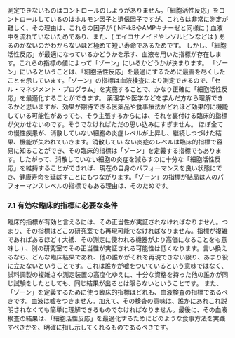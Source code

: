 測定できないものはコントロールのしようがありません。「細胞活性反応」をコントロールしているのはホルモン因子と遺伝因子ですが、これらは非常に測定が難しく、その理由は、これらの因子が ( NF-kBやAMPキナーゼと同様に ) 血液中を流れていないためであり、また、( エイコサノイドやレゾルビンなどは ) あるのかないのかわからないほど極めて短い寿命であるためです。
しかし、「細胞活性反応」が最適になっているかどうかを示す、血液を用いた指標が存在します。これらの指標の値によって「ゾーン」にいるかどうかが決まります。
「ゾーン」にいるということは、「細胞活性反応」を最適にするために最善を尽くしたことを示しています。「ゾーン」の指標は血液検査により測定できるので、「セル・マネジメント・プログラム」を実施することで、かなり正確に「細胞活性反応」を最適化することができます。
薬理学や医学などを学んだ方なら理解できるかと思いますが、効果が期待できる医薬品や食事療法がどれほど効果的に機能している可能性があっても、そう主張するからには、それを裏付ける臨床的指標が欠かせないのです。そうでなければただの思い込みにすぎません。
ほぼ全ての慢性疾患が、消散していない細胞の炎症レベルが上昇し、継続しつづけた結果、機能が失われていきます。消散してい ない炎症のレベルは臨床的指標で容易に知ることができ、その臨床的指標は「ゾーン」を定義する指標でもあります。したがって、消散していない細胞の炎症を減らすのに十分な「細胞活性反応」を維持することができれば、現在の自身のパフォーマンスを良い状態にでき、健康寿命を延ばすことにもつながります。「ゾーン」の指標が結局は人のパフォーマンスレベルの指標でもある理由は、そのためです。

### 7.1 有効な臨床的指標に必要な条件
臨床的指標が有効と言えるには、その正当性が実証されなければなりません。つまり、その指標はどこの研究室でも再現可能でなければなりません。指標が複雑であればあるほど ( 大抵、その測定に使われる機器がより高価になることをも意味し ) 、別の研究室でその正当性が実証される可能性は低くなります。言い換えるなら、どんな臨床結果であれ、他の誰かがそれを再現できない限り、あまり役に立たないということです。これは誰かが嘘をついているという意味ではなく、試料調製の複雑さや測定装置の高度化ゆえに、十分な資格を持った他の誰かが同じ試験をしたとしても、同じ結果が出るとは限らないということです。
また、「ゾーン」を定義するために使う臨床的指標はどれも、血液検査の指標であるべ きです。血液は嘘をつきません。加えて、その検査の意味は、誰かにあれこれ説明されなくても簡単に理解できるものでなければなりません。最後に、その血液検査の結果は、「細胞活性反応」を最適化するためにどのような食事方法を実践すべきかを、明確に指し示してくれるものであるべきです。